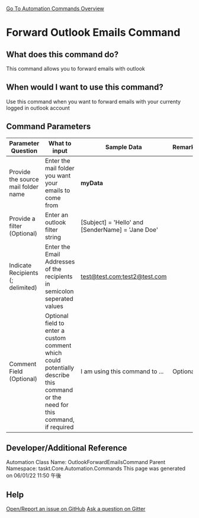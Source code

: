 <!--TITLE: Forward Outlook Emails Command -->
<!-- SUBTITLE: a command in the Outlook Commands group. -->
[Go To Automation Commands Overview](/automation-commands.md)


# Forward Outlook Emails Command


## What does this command do?
This command allows you to forward emails with outlook


## When would I want to use this command?
Use this command when you want to forward emails with your currenty logged in outlook account


## Command Parameters
| Parameter Question   	| What to input  	|  Sample Data 	| Remarks  	|
| ---                    | ---               | ---           | ---       |
|Provide the source mail folder name|Enter the mail folder you want your emails to come from|**myData**||
|Provide a filter (Optional)|Enter an outlook filter string|[Subject] = 'Hello' and [SenderName] = 'Jane Doe'||
|Indicate Recipients (; delimited)|Enter the Email Addresses of the recipients in semicolon seperated values|test@test.com;test2@test.com||
|Comment Field (Optional)|Optional field to enter a custom comment which could potentially describe this command or the need for this command, if required|I am using this command to ...|Optional|










## Developer/Additional Reference
Automation Class Name: OutlookForwardEmailsCommand
Parent Namespace: taskt.Core.Automation.Commands
This page was generated on 06/01/22 11:50 午後


## Help
[Open/Report an issue on GitHub](https://github.com/saucepleez/taskt/issues/new)
[Ask a question on Gitter](https://gitter.im/taskt-rpa/Lobby)
